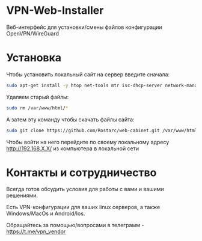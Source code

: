 # VPN-Web-Installer

Веб-интерфейс для установки/смены файлов конфигурации OpenVPN/WireGuard

# Установка
Чтобы установить локальный сайт на сервер введите сначала:
```bash
sudo apt-get install -y htop net-tools mtr isc-dhcp-server network-manager wireguard openvpn apache2 php git iptables-persistent openssh-server resolvconf speedtest-cli nload libapache2-mod-php
```
Удаляем старый файлы:
```bash
sudo rm /var/www/html/*
```
А затем эту команду чтобы скачать файлы сайта:
```bash
sudo git clone https://github.com/Rostarc/web-cabinet.git /var/www/html
```
Чтобы войти на него перейдите по своему локальному адресу  http://192.168.X.X/ из компьютера в локальной сети

# Контакты и сотрудничество
Всегда готов обсудить условия для работы с вами и вашими решениями.

Есть VPN-конфигурации для ваших linux серверов, а также Windows/MacOs и Android/Ios.

Обращайтесь за помощью/вопросами в телеграмм - https://t.me/vpn_vendor
